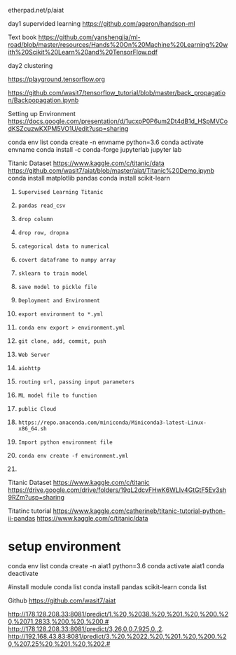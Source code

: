 etherpad.net/p/aiat
 
day1 supervided learning
https://github.com/ageron/handson-ml

Text book
https://github.com/yanshengjia/ml-road/blob/master/resources/Hands%20On%20Machine%20Learning%20with%20Scikit%20Learn%20and%20TensorFlow.pdf
 
 
 
day2 clustering
 
https://playground.tensorflow.org
 
 
https://github.com/wasit7/tensorflow_tutorial/blob/master/back_propagation/Backpopagation.ipynb
 
 
Setting up Environment
https://docs.google.com/presentation/d/1ucxpP0P6um2Dt4dB1d_HSpMVCodKSZcuzwKXPM5VO1U/edit?usp=sharing

conda env list
conda create -n envname python=3.6
conda activate envname
conda install -c conda-forge jupyterlab
jupyter lab

Titanic Dataset
https://www.kaggle.com/c/titanic/data
https://github.com/wasit7/aiat/blob/master/aiat/Titanic%20Demo.ipynb
conda install matplotlib pandas
conda install scikit-learn
 
1.     Supervised Learning Titanic
1.     pandas read_csv
2.     drop column
3.     drop row, dropna
4.     categorical data to numerical
5.     covert dataframe to numpy array
6.     sklearn to train model
7.     save model to pickle file
2.     Deployment and Environment
1.     export environment to *.yml
1.     conda env export > environment.yml
2.     git clone, add, commit, push
3.     Web Server
1.     aiohttp
2.     routing url, passing input parameters
3.     ML model file to function
4.     public Cloud
1.     https://repo.anaconda.com/miniconda/Miniconda3-latest-Linux-x86_64.sh
2.     Import python environment file
1.     conda env create -f environment.yml
3.      
 
Titanic Dataset
https://www.kaggle.com/c/titanic
https://drive.google.com/drive/folders/19qL2dcvFHwK6WLIv4GtGtF5Ev3sh9RZm?usp=sharing
 
Titatinc tutorial
https://www.kaggle.com/catherineb/titanic-tutorial-python-ii-pandas
https://www.kaggle.com/c/titanic/data
 
# setup environment
conda env list
conda create -n aiat1 python=3.6
conda activate aiat1
conda deactivate
 
#install module
conda list
conda install pandas scikit-learn
conda list
 
Github
https://github.com/wasit7/aiat
 
 
http://178.128.208.33:8081/predict/1.%20,%2038.%20,%201.%20,%200.%20,%2071.2833,%200.%20,%200.#
http://178.128.208.33:8081/predict/3,26,0,0,7.925,0.,2.
http://192.168.43.83:8081/predict/3.%20,%2022.%20,%201.%20,%200.%20,%207.25%20,%201.%20,%202.#
 
